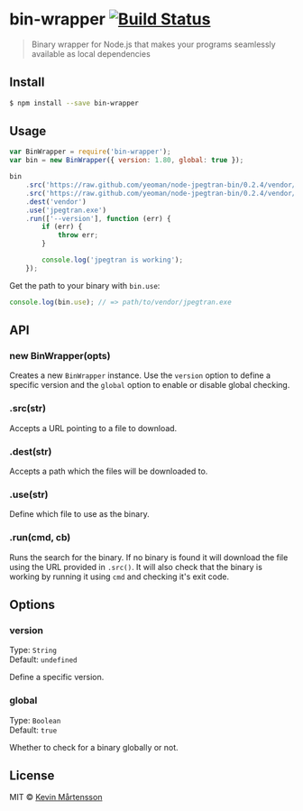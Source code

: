 # bin-wrapper [![Build Status](https://travis-ci.org/kevva/bin-wrapper.svg?branch=master)](https://travis-ci.org/kevva/bin-wrapper)

> Binary wrapper for Node.js that makes your programs seamlessly available as local dependencies

## Install

```bash
$ npm install --save bin-wrapper
```

## Usage

```js
var BinWrapper = require('bin-wrapper');
var bin = new BinWrapper({ version: 1.80, global: true });

bin
    .src('https://raw.github.com/yeoman/node-jpegtran-bin/0.2.4/vendor/win/x64/jpegtran.exe', 'win32', 'x64')
    .src('https://raw.github.com/yeoman/node-jpegtran-bin/0.2.4/vendor/win/x64/libjpeg-62.dll', 'win32', 'x64')
    .dest('vendor')
    .use('jpegtran.exe')
    .run(['--version'], function (err) {
        if (err) {
            throw err;
        }

        console.log('jpegtran is working');
    });
```

Get the path to your binary with `bin.use`:

```js
console.log(bin.use); // => path/to/vendor/jpegtran.exe
```

## API

### new BinWrapper(opts)

Creates a new `BinWrapper` instance. Use the `version` option to define a specific
version and the `global` option to enable or disable global checking.

### .src(str)

Accepts a URL pointing to a file to download.

### .dest(str)

Accepts a path which the files will be downloaded to.

### .use(str)

Define which file to use as the binary.

### .run(cmd, cb)

Runs the search for the binary. If no binary is found it will download the file using the URL
provided in `.src()`. It will also check that the binary is working by running it using `cmd`
and checking it's exit code.

## Options

### version

Type: `String`  
Default: `undefined`

Define a specific version.

### global

Type: `Boolean`  
Default: `true`

Whether to check for a binary globally or not.

## License

MIT © [Kevin Mårtensson](http://kevinmartensson.com)
